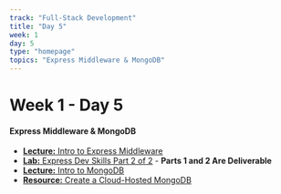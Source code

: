 ```yaml
---
track: "Full-Stack Development"
title: "Day 5"
week: 1
day: 5
type: "homepage"
topics: "Express Middleware & MongoDB"
---
```


# Week 1 - Day 5

#### Express Middleware & MongoDB
<!-- - [**Warmup:** Beginners Guide to UX](/full-stack-development/week-1/day-5/lecture-materials/beginners-guide-to-ux/) -->
- [**Lecture:** Intro to Express Middleware](/full-stack-development/week-1/day-5/lecture-materials/intro-to-express-middleware/)
- [**Lab:** Express Dev Skills Part 2 of 2](/full-stack-development/week-1/day-5/labs/express-dev-skills-lab-part-2/) - **Parts 1 and 2 Are Deliverable**
- [**Lecture:** Intro to MongoDB](/full-stack-development/week-1/day-5/lecture-materials/intro-to-mongodb/)
- [**Resource:** Create a Cloud-Hosted MongoDB](/full-stack-development/week-1/day-5/lecture-materials/create-an-atlas-hosted-mongodb/) 
